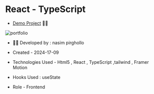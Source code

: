 # React - TypeScript 

- [Demo Project](https://portfolio-project-blond-seven.vercel.app/) 👩‍💻

![portfolio](https://github.com/user-attachments/assets/28e54f96-8c4e-4f97-bfc4-b8c174d59fbb)


- 👩‍🎓 Developed by : nasim pirghollo

- Created - 2024-17-09

- Technologies Used - Html5 , React , TypeScript ,tailwind , Framer Motion

- Hooks Used : useState 

- Role - Frontend
